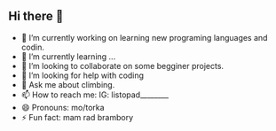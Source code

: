 ## Hi there 👋
- 🔭 I’m currently working on learning new programing languages and codin.
- 🌱 I’m currently learning ...
- 👯 I’m looking to collaborate on some begginer projects.
- 🤔 I’m looking for help with coding
- 💬 Ask me about climbing.
- 📫 How to reach me: IG: listopad________
- 😄 Pronouns: mo/torka
- ⚡ Fun fact: mam rad brambory
<!--
**vita55zije/vita55zije** is a ✨ _special_ ✨ repository because its `README.md` (this file) appears on your GitHub profile.
HI my name is Listoapd:D.
- 🔭 I’m currently working on learning new programing languages and codin.
- 🌱 I’m currently learning ...
- 👯 I’m looking to collaborate on some begginer projects.
- 🤔 I’m looking for help with coding
- 💬 Ask me about climbing.
- 📫 How to reach me: IG: listopad________
- 😄 Pronouns: mo/torka
- ⚡ Fun fact: mam rad brambory
-->
